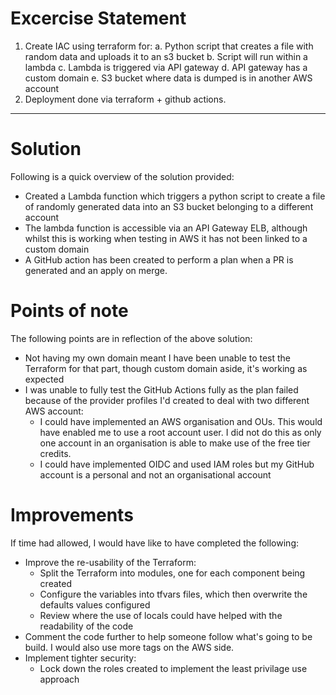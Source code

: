 # Excercise Statement

1. Create IAC using terraform for:
a. Python script that creates a file with random data and uploads it to an s3 bucket
b. Script will run within a lambda
c. Lambda is triggered via API gateway
d. API gateway has a custom domain
e. S3 bucket where data is dumped is in another AWS account
2. Deployment done via terraform + github actions.

----

# Solution

Following is a quick overview of the solution provided:

- Created a Lambda function which triggers a python script to create a file of randomly generated data into an S3 bucket belonging to a different account
- The lambda function is accessible via an API Gateway ELB, although whilst this is working when testing in AWS it has not been linked to a custom domain
- A GitHub action has been created to perform a plan when a PR is generated and an apply on merge.


# Points of note

The following points are in reflection of the above solution:

- Not having my own domain meant I have been unable to test the Terraform for that part, though custom domain aside, it's working as expected
- I was unable to fully test the GitHub Actions fully as the plan failed because of the provider profiles I'd created to deal with two different AWS account:
  - I could have implemented an AWS organisation and OUs. This would have enabled me to use a root account user. I did not do this as only one account in an organisation is able to make use of the free tier credits.
  - I could have implemented OIDC and used IAM roles but my GitHub account is a personal and not an organisational account


# Improvements

If time had allowed, I would have like to have completed the following:

- Improve the re-usability of the Terraform:
  - Split the Terraform into modules, one for each component being created
  - Configure the variables into tfvars files, which then overwrite the defaults values configured
  - Review where the use of locals could have helped with the readability of the code
- Comment the code further to help someone follow what's going to be build. I would also use more tags on the AWS side.
- Implement tighter security:
  - Lock down the roles created to implement the least privilage use approach
